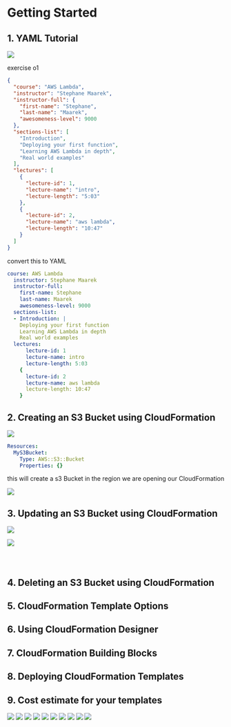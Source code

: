# Getting Started

## 1. YAML Tutorial
![](../images/75.png)

exercise o1
```json
{
  "course": "AWS Lambda",
  "instructor": "Stephane Maarek",
  "instructor-full": {
    "first-name": "Stephane",
    "last-name": "Maarek",
    "awesomeness-level": 9000
  },
  "sections-list": [
    "Introduction",
    "Deploying your first function",
    "Learning AWS Lambda in depth",
    "Real world examples"
  ],
  "lectures": [
    {
      "lecture-id": 1,
      "lecture-name": "intro",
      "lecture-length": "5:03"
    },
    {
      "lecture-id": 2,
      "lecture-name": "aws lambda",
      "lecture-length": "10:47"
    }
  ]
}

```

convert this to YAML

```YAML
course: AWS Lambda
  instructor: Stephane Maarek
  instructor-full:
    first-name: Stephane
    last-name: Maarek
    awesomeness-level: 9000
  sections-list:
  - Introduction: |
    Deploying your first function
    Learning AWS Lambda in depth
    Real world examples
  lectures:
      lecture-id: 1
      lecture-name: intro
      lecture-length: 5:03
    {
      lecture-id: 2
      lecture-name: aws lambda
      lecture-length: 10:47
    }
```

## 2. Creating an S3 Bucket using CloudFormation
![](../images/76.png)
```YAML
Resources:
  MyS3Bucket:
    Type: AWS::S3::Bucket
    Properties: {}

```

this will create a s3 Bucket in the region we are opening our CloudFormation 

![](../images/77.png)

## 3. Updating an S3 Bucket using CloudFormation

![](../images/78.png)

![](../images/79.png)

```YAML
```
```YAML
```
```YAML
```
## 4. Deleting an S3 Bucket using CloudFormation
## 5. CloudFormation Template Options
## 6. Using CloudFormation Designer
## 7. CloudFormation Building Blocks
## 8. Deploying CloudFormation Templates
## 9. Cost estimate for your templates
![](../images/80.png)
![](../images/81.png)
![](../images/82.png)
![](../images/83.png)
![](../images/84.png)
![](../images/85.png)
![](../images/86.png)
![](../images/87.png)
![](../images/88.png)
![](../images/89.png)
